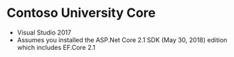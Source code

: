 # Contoso University Core
* Visual Studio 2017
* Assumes you installed the ASP.Net Core 2.1 SDK (May 30, 2018) edition which includes EF.Core 2.1
